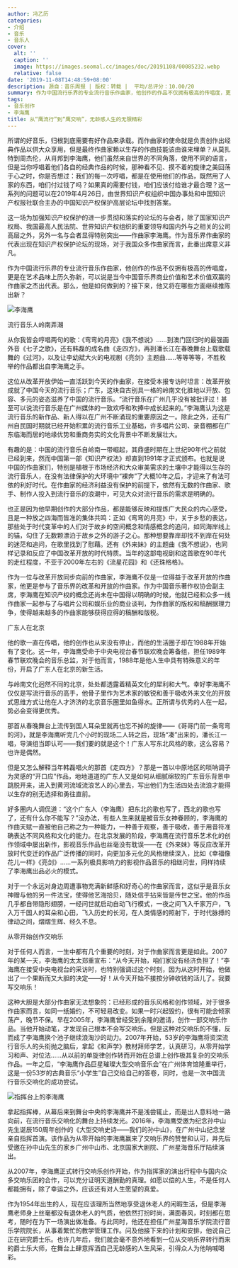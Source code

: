 ```yaml
---
author: 冯乙历
categories:
- 介绍
- 音乐
- 音乐人
cover:
  alt: ''
  caption: ''
  image: https://images.soomal.cc/images/doc/20191108/00085232.webp
  relative: false
date: '2019-11-08T14:48:59+08:00'
description: 源自：音乐周报 | 版权：转载 |  平均/总评分：10.00/20
summary: 作为中国流行乐界的专业流行音乐作曲家，他创作的作品不仅拥有极高的传唱度，更是在艺术品味上历久弥新，可以说是当今中国音乐界商业价值和艺术价值双赢的作曲家之杰出代表。那么，他是如何做到的？接下来，他又将在哪些方面继续推陈出新？
tags:
- 音乐创作
- 李海鹰
title: 从“鹰流行”到“鹰交响”，无龄感人生的无限精彩
---
```


所谓的好音乐，归根到底需要有好作品来承载。而作曲家的使命就是负责创作出经典作品以供大众享用，但是最终作曲家赖以生存的作曲技能该由谁来埋单？从莫扎特到周杰伦，从肖邦到李海鹰，他们虽然来自世界的不同角落，使用不同的语言，但是当你哼唱着他们各自的经典作品的时候，那种看不见、摸不着的旋律之美回荡于心之时，你是否想过：我们的每一次哼唱，都是在使用他们的作品，既然用了人家的东西，咱们付过钱了吗？如果真的需要付钱，咱们应该付给谁才最合理？这一系列的问题可以在2019年4月26日，由世界知识产权组织中国办事处和中国知识产权报社联合主办的中国知识产权保护高层论坛中找到答案。

这一场为加强知识产权保护的进一步贯彻和落实的论坛的与会者，除了国家知识产权局、我国最高人民法院、世界知识产权组织的重要领导和国内外与之相关的公司高层之外，另外一名与会者显得特别突出――作曲家李海鹰。作为音乐界作曲家的代表出现在知识产权保护论坛的现场，对于我国众多作曲家而言，此番出席意义非凡。

作为中国流行乐界的专业流行音乐作曲家，他创作的作品不仅拥有极高的传唱度，更是在艺术品味上历久弥新，可以说是当今中国音乐界商业价值和艺术价值双赢的作曲家之杰出代表。那么，他是如何做到的？接下来，他又将在哪些方面继续推陈出新？

![李海鹰](https://images.soomal.cc/images/doc/20191108/00085231.webp)





流行音乐人岭南弄潮

从你我皆会哼唱两句的歌：《弯弯的月亮》《我不想说》……到澳门回归时的最强画外音《七子之歌》，还有韩磊的成名曲《走四方》，再到潘长江在春晚舞台上载歌载舞的《过河》，以及让李幼斌大火的电视剧《亮剑》主题曲……等等等等，不胜枚举的作品都出自李海鹰之手。

这位从改革开放伊始一直活跃到今天的作曲家，在接受本报专访时坦言：改革开放成就了中国今天的流行音乐；广东，这块自古别具一格的岭南文化胜地以开放、包容、多元的姿态滋养了中国的流行音乐。“流行音乐在广州几乎没有被批评过！甚至可以说流行音乐是在广州媒体的一致欢呼和吹捧中成长起来的。”李海鹰认为这是流行音乐的新作品、新人得以在广州不断涌现的重要原因之一。除此之外，还有广州自民国时期就已经开始积累的流行音乐工业基础，许多唱片公司、录音棚都在广东临海而居的地缘优势和重商务实的文化背景中不断发展壮大。

有趣的是：中国的流行音乐自岭南一带崛起，其鼎盛时期在上世纪90年代之前就已经到来，然而中国第一部《知识产权法》却直到1991年才正式颁布。也就是说中国的作曲家们，特别是植根于市场经济和大众审美需求的土壤中才能得以生存的流行音乐人，在没有法律保护的大环境中“裸奔”了大概10年之后，才迎来了有法可依的利好时代。在作曲家的经济利益没有保护的前提下，依然有无数的作曲家、歌手、制作人投入到流行音乐的浪潮中，可见大众对流行音乐的需求是明确的。

也正是因为他早期创作的大部分作品，都是能够反映和提炼广大民众的内心感受，且是一种放之四海而皆准的集体共鸣：正如《弯弯的月亮》中，关于乡愁的表达，那些处于时代变革中的人们对于故乡的空间概念和情感概念的追问，如同海岸线上的锚，勾住了无数颗漂泊于故乡之外的游子之心。那种想要靠岸却找不到岸在何处的迷茫和追问，在歌里找到了慰藉。还有《外来妹》的主题曲《我不想说》，也同样记录和反应了中国改革开放的时代特质。当年的这部电视剧和这首歌在90年代的走红程度，不亚于2000年左右的《流星花园》和《还珠格格》。

作为一位与改革开放同步向前的作曲家，李海鹰不仅是一位得益于改革开放的作曲家，他更是参与了音乐界的改革和开放的作曲家。作为中国音乐著作权协会副主席，李海鹰在知识产权的概念还尚未在中国得以明确的时候，他就已经和众多一线作曲家一起参与了与唱片公司和娱乐业的商业谈判，为作曲家的版权和稿酬据理力争，使得越来越多的作曲家能够获得应得的稿酬和版税。

广东人在北京

他的歌一直在传唱，他的创作也从来没有停止，而他的生活圈子却在1988年开始有了变化。这一年，李海鹰受命于中央电视台春节联欢晚会筹备组，担任1989年春节联欢晚会的音乐总监，对于他而言，1988年是他人生中具有特殊意义的年份，开启了广东人在北京的新生活。

与岭南文化迥然不同的北京，处处都透露着精英文化的犀利和大气。幸好李海鹰不仅仅是写流行音乐的高手，他骨子里作为艺术家的敏锐和善于吸收外来文化的开放式思维方式让他在人才济济的北京音乐圈里如鱼得水。正所谓与优秀的人在一起，势必会变得更优秀。

那首从春晚舞台上流传到国人耳朵里就再也忘不掉的旋律――《哥哥门前一条弯弯的河》，就是李海鹰听完几个小时的现场二人转之后，现场“凑”出来的，潘长江一唱，导演组当即认可――我们要的就是这个！广东人写东北风格的歌，这么容易？也许是偶然。

但是又怎么解释当年韩磊唱火的那首《走四方》？那是一首以中原地区的唢呐调子为灵感的“开口应”作品，地地道道的广东人又是如何从细腻绵软的广东音乐背景中跳脱开来，进入到黄河流域流浪艺人的心里去，写出他们为生活四处去流浪才能得以生存的别无选择和勇往直前。

好多圈内人调侃道：“这个广东人（李海鹰）把东北的歌也写了，西北的歌也写了，还有什么你不能写？”没办法，有些人生来就是被音乐女神眷顾的，李海鹰的作曲天赋一直被他自己称之为一种能力，一种善于观察，善于吸收，善于用音符准确表达不同风格和文化的能力。在北京发展的阶段，李海鹰在流行音乐艺术化的创作领域中屡出新作，影视音乐作品也丝毫没有耽误――在《外来妹》等反应改革开放时代变迁的作品广泛传播的同时，向更加多元化的风格继续深入，比如《幸福像花儿一样》《亮剑》……一系列极具影响力的影视作品音乐的相继问世，同样持续了李海鹰出品必火的模式。

对于一个永远对身边周遭事物充满新鲜感和好奇心的作曲家而言，这似乎是音乐女神赠与他的另一件法宝，使得他艺海拾贝，随处信手拈来皆是传世之宝。他的作品几乎都自带隐形翅膀，一经问世就启动自动飞行模式，一夜之间飞入千家万户，飞入万千国人的耳朵和心田，飞入历史的长河，在人类情感的照射下，于时代脉搏的律动之间，熠熠生辉、经久不息。

从零开始创作交响乐

对于任何人而言，一生中都有几个重要的时刻，对于作曲家而言更是如此。2007年的某一天，李海鹰的太太郑重宣布：“从今天开始，咱们家没有经济负担了！”李海鹰在接受中央电视台的采访时，也特别强调过这个时刻，因为从这时开始，他做出了一个果断而又大胆的决定――好！从今天开始不接按分钟收钱的活儿了。我要写交响乐！

这种大胆是大部分作曲家无法想象的：已经形成的音乐风格和创作领域，对于很多作曲家而言，如同一纸婚约，不可轻易改变。如果一时兴起毁约，很有可能会倾家荡产，晚节不保。早在2005年，李海鹰曾经受到余隆的邀请，创作一部交响乐作品。当他开始动笔，才发现自己根本不会写交响乐。但是这种对交响乐的不懂，反而成了李海鹰换个池子继续浪淘沙的动力。2007年开始，53岁的李海鹰将资深流行音乐人的头衔抛之脑后，拿起《和声学》教材拜师学艺，认真研习，从零开始学习和声、对位法……从以前的单旋律创作转而开始在总谱上创作极其复杂的交响乐作品。一年之后，“李海鹰作品巨星璀璨大型交响音乐会”在广州体育馆隆重举行，这是一份53岁的古典音乐“小学生”自己交给自己的答卷，同时，也是一次中国流行音乐交响化的成功尝试。

![指挥台上的李海鹰](https://images.soomal.cc/images/doc/20191108/00085232.webp)





拿起指挥棒，从幕后来到舞台中央的李海鹰并不是浅尝辄止，而是出人意料地一路向前，在流行音乐交响化的舞台上持续发光。2016年，李海鹰受邀为纪念孙中山先生诞辰150周年创作的《大型交响史诗――我们的孙中山》，在广州中山纪念堂亲自指挥首演。该作品为从零开始的李海鹰赢来了交响乐界的赞誉和认可，并先后受邀在孙中山先生的家乡广州中山市、北京国家大剧院、广州星海音乐厅陆续演出。

从2007年，李海鹰正式转行交响乐创作开始，作为指挥家的演出行程中与国内众多交响乐团的合作，可以充分证明天道酬勤的真理。如愿以偿的人生，不是任何人都能拥有，除了幸运之外，应该还有对人生愿望的真爱。

作为1954年出生的人，现在应该理所当然地享受退休老人的闲暇生活，但是李海鹰老师身上丝毫都没有退休老人的气质，他依然打扮时尚，满面春风，时刻都在思考，随时在为下一场演出做准备。与此同时，他还在担任广州星海音乐学院流行音乐学院院长，从事着繁忙的教学管理工作。问及他接下来的计划和安排，他说自己正在研究爵士乐。也许几年后，我们就会毫不意外地看到一位从交响乐界转行而来的爵士乐大师，在舞台上肆意挥洒自己无龄感的人生风采，引得众人为他呐喊喝彩。